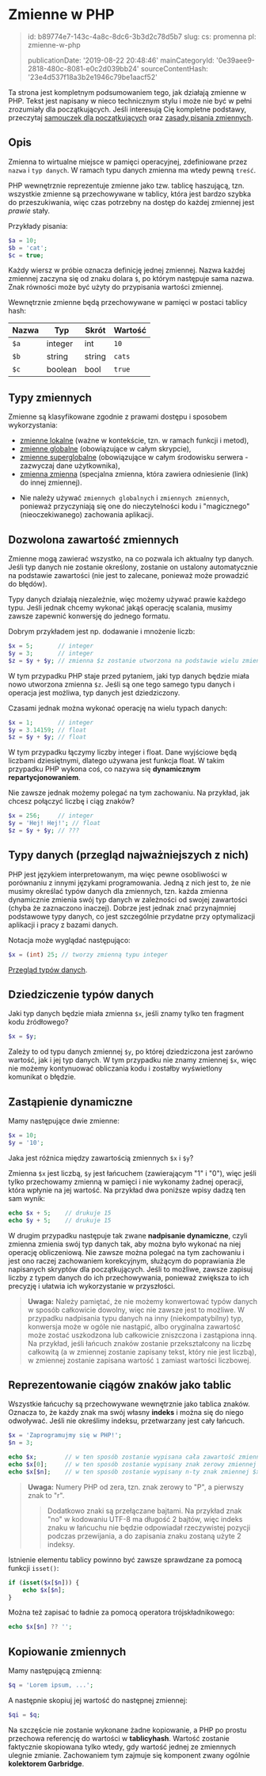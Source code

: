 Zmienne w PHP
=============

> id: b89774e7-143c-4a8c-8dc6-3b3d2c78d5b7
> slug:
> 	cs: promenna
> 	pl: zmienne-w-php
> 
> publicationDate: '2019-08-22 20:48:46'
> mainCategoryId: '0e39aee9-2818-480c-8081-e0c2d039bb24'
> sourceContentHash: '23e4d537f18a3b2e1946c79be1aacf52'

Ta strona jest kompletnym podsumowaniem tego, jak działają zmienne w PHP. Tekst jest napisany w nieco technicznym stylu i może nie być w pełni zrozumiały dla początkujących. Jeśli interesują Cię kompletne podstawy, przeczytaj <a href="/first-script">samouczek dla początkujących</a> oraz <a href="/principles-of-prominent-script">zasady pisania zmiennych</a>.

Opis
-----

Zmienna to wirtualne miejsce w pamięci operacyjnej, zdefiniowane przez `nazwa` i `typ danych`. W ramach typu danych zmienna ma wtedy pewną `treść`.

PHP wewnętrznie reprezentuje zmienne jako tzw. tablicę haszującą, tzn. wszystkie zmienne są przechowywane w tablicy, która jest bardzo szybka do przeszukiwania, więc czas potrzebny na dostęp do każdej zmiennej jest *prawie* stały.

Przykłady pisania:

```php
$a = 10;
$b = 'cat';
$c = true;
```

Każdy wiersz w próbie oznacza definicję jednej zmiennej. Nazwa każdej zmiennej zaczyna się od znaku dolara `$`, po którym następuje sama nazwa. Znak równości może być użyty do przypisania wartości zmiennej.

Wewnętrznie zmienne będą przechowywane w pamięci w postaci tablicy hash:

| Nazwa | Typ | Skrót | Wartość |
|-------|---------|---------|---------|
| `$a` | integer | int | `10` |
| `$b` | string | string | `cats` |
| `$c` | boolean | bool | `true` |

Typy zmiennych
---------------

Zmienne są klasyfikowane zgodnie z prawami dostępu i sposobem wykorzystania:

- <a href="/local-variable">zmienne lokalne</a> (ważne w kontekście, tzn. w ramach funkcji i metod),
- <a href="/global-variable">zmienne globalne</a> (obowiązujące w całym skrypcie),
- <a href="/superglobal-variable">zmienne superglobalne</a> (obowiązujące w całym środowisku serwera - zazwyczaj dane użytkownika),
- <a href="/promenna-zmienna">zmienna zmienna</a> (specjalna zmienna, która zawiera odniesienie (link) do innej zmiennej).

* Nie należy używać `zmiennych globalnych` i `zmiennych zmiennych`, ponieważ przyczyniają się one do nieczytelności kodu i "magicznego" (nieoczekiwanego) zachowania aplikacji.

Dozwolona zawartość zmiennych
--------------------------

Zmienne mogą zawierać wszystko, na co pozwala ich aktualny typ danych. Jeśli typ danych nie zostanie określony, zostanie on ustalony automatycznie na podstawie zawartości (nie jest to zalecane, ponieważ może prowadzić do błędów).

Typy danych działają niezależnie, więc możemy używać prawie każdego typu. Jeśli jednak chcemy wykonać jakąś operację scalania, musimy zawsze zapewnić konwersję do jednego formatu.

Dobrym przykładem jest np. dodawanie i mnożenie liczb:

```php
$x = 5;       // integer
$y = 3;       // integer
$z = $y + $y; // zmienna $z zostanie utworzona na podstawie wielu zmiennych
```

W tym przypadku PHP staje przed pytaniem, jaki typ danych będzie miała nowo utworzona zmienna `$z`. Jeśli są one tego samego typu danych i operacja jest możliwa, typ danych jest dziedziczony.

Czasami jednak można wykonać operację na wielu typach danych:

```php
$x = 1;       // integer
$y = 3.14159; // float
$z = $y + $y; // float
```

W tym przypadku łączymy liczby integer i float. Dane wyjściowe będą liczbami dziesiętnymi, dlatego używana jest funkcja float. W takim przypadku PHP wykona coś, co nazywa się **dynamicznym repartycjonowaniem**.

Nie zawsze jednak możemy polegać na tym zachowaniu. Na przykład, jak chcesz połączyć liczbę i ciąg znaków?

```php
$x = 256;     // integer
$y = 'Hej! Hej!'; // float
$z = $y + $y; // ???
```

Typy danych (przegląd najważniejszych z nich)
--------------------------------------

PHP jest językiem interpretowanym, ma więc pewne osobliwości w porównaniu z innymi językami programowania. Jedną z nich jest to, że nie musimy określać typów danych dla zmiennych, tzn. każda zmienna dynamicznie zmienia swój typ danych w zależności od swojej zawartości (chyba że zaznaczono inaczej). Dobrze jest jednak znać przynajmniej podstawowe typy danych, co jest szczególnie przydatne przy optymalizacji aplikacji i pracy z bazami danych.

Notacja może wyglądać następująco:

```php
$x = (int) 25; // tworzy zmienną typu integer
```

<a href="/datove-typy">Przegląd typów danych</a>.

Dziedziczenie typów danych
-----------------------

Jaki typ danych będzie miała zmienna `$x`, jeśli znamy tylko ten fragment kodu źródłowego?

```php
$x = $y;
```

Zależy to od typu danych zmiennej `$y`, po której dziedziczona jest zarówno wartość, jak i jej typ danych. W tym przypadku nie znamy zmiennej `$x`, więc nie możemy kontynuować obliczania kodu i zostałby wyświetlony komunikat o błędzie.

Zastąpienie dynamiczne
---------------------

Mamy następujące dwie zmienne:

```php
$x = 10;
$y = '10';
```

Jaka jest różnica między zawartością zmiennych `$x` i `$y`?

Zmienna `$x` jest liczbą, `$y` jest łańcuchem (zawierającym "1" i "0"), więc jeśli tylko przechowamy zmienną w pamięci i nie wykonamy żadnej operacji, która wpłynie na jej wartość. Na przykład dwa poniższe wpisy dadzą ten sam wynik:

```php
echo $x + 5;	// drukuje 15
echo $y + 5;	// drukuje 15
```

W drugim przypadku następuje tak zwane **nadpisanie dynamiczne**, czyli zmienna zmienia swój typ danych tak, aby można było wykonać na niej operację obliczeniową. Nie zawsze można polegać na tym zachowaniu i jest ono raczej zachowaniem korekcyjnym, służącym do poprawiania źle napisanych skryptów dla początkujących. Jeśli to możliwe, zawsze zapisuj liczby z typem danych do ich przechowywania, ponieważ zwiększa to ich precyzję i ułatwia ich wykorzystanie w przyszłości.

> **Uwaga:** Należy pamiętać, że nie możemy konwertować typów danych w sposób całkowicie dowolny, więc nie zawsze jest to możliwe. W przypadku nadpisania typu danych na inny (niekompatybilny) typ, konwersja może w ogóle nie nastąpić, albo oryginalna zawartość może zostać uszkodzona lub całkowicie zniszczona i zastąpiona inną. Na przykład, jeśli łańcuch znaków zostanie przekształcony na liczbę całkowitą (a w zmiennej zostanie zapisany tekst, który nie jest liczbą), w zmiennej zostanie zapisana wartość `1` zamiast wartości liczbowej.

Reprezentowanie ciągów znaków jako tablic
------------------------------

Wszystkie łańcuchy są przechowywane wewnętrznie jako tablica znaków. Oznacza to, że każdy znak ma swój własny **indeks** i można się do niego odwoływać. Jeśli nie określimy indeksu, przetwarzany jest cały łańcuch.

```php
$x = 'Zaprogramujmy się w PHP!';
$n = 3;

echo $x;		// w ten sposób zostanie wypisana cała zawartość zmiennej $x
echo $x[0];		// w ten sposób zostanie wypisany znak zerowy zmiennej $x
echo $x[$n];	// w ten sposób zostanie wypisany n-ty znak zmiennej $x
```

> **Uwaga:** Numery PHP od zera, tzn. znak zerowy to "P", a pierwszy znak to "r".
>
> > Dodatkowo znaki są przełączane bajtami. Na przykład znak "no" w kodowaniu UTF-8 ma długość 2 bajtów, więc indeks znaku w łańcuchu nie będzie odpowiadał rzeczywistej pozycji podczas przewijania, a do zapisania znaku zostaną użyte 2 indeksy.

Istnienie elementu tablicy powinno być zawsze sprawdzane za pomocą funkcji `isset()`:

```php
if (isset($x[$n])) {
    echo $x[$n];
}
```

Można też zapisać to ładnie za pomocą operatora trójskładnikowego:

```php
echo $x[$n] ?? '';
```

Kopiowanie zmiennych
---------------------

Mamy następującą zmienną:

```php
$q = 'Lorem ipsum, ...';
```

A następnie skopiuj jej wartość do następnej zmiennej:

```php
$qi = $q;
```

Na szczęście nie zostanie wykonane żadne kopiowanie, a PHP po prostu przechowa referencję do wartości w **tablicyhash**. Wartość zostanie faktycznie skopiowana tylko wtedy, gdy wartość jednej ze zmiennych ulegnie zmianie. Zachowaniem tym zajmuje się komponent zwany ogólnie **kolektorem Garbridge**.
